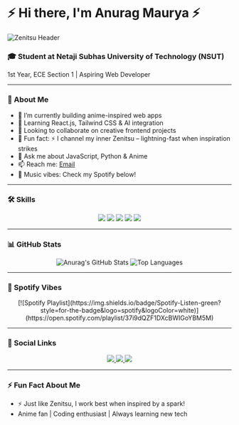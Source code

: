 # ⚡ Hi there, I'm Anurag Maurya ⚡

![Zenitsu Header](https://i.imgur.com/your-anime-header.gif) <!-- Zenitsu gif or lightning animation -->

### 🎓 Student at Netaji Subhas University of Technology (NSUT)
1st Year, ECE Section 1 | Aspiring Web Developer

---

### 🌟 About Me
- 🔭 I’m currently building anime-inspired web apps  
- 🌱 Learning React.js, Tailwind CSS & AI integration  
- 👯 Looking to collaborate on creative frontend projects  
- 🤔 Fun fact: ⚡ I channel my inner Zenitsu – lightning-fast when inspiration strikes  
- 💬 Ask me about JavaScript, Python & Anime  
- 📫 Reach me: [Email](mailto:your-email@example.com)  
- 🎵 Music vibes: Check my Spotify below!  

---

### 🛠️ Skills
<div align="center">
<img src="https://img.shields.io/badge/C++-00599C?style=for-the-badge&logo=c%2B%2B&logoColor=white" />
<img src="https://img.shields.io/badge/Python-3776AB?style=for-the-badge&logo=python&logoColor=white" />
<img src="https://img.shields.io/badge/JavaScript-F7DF1E?style=for-the-badge&logo=javascript&logoColor=black" />
<img src="https://img.shields.io/badge/HTML5-E34F26?style=for-the-badge&logo=html5&logoColor=white" />
<img src="https://img.shields.io/badge/CSS-1572B6?style=for-the-badge&logo=css3&logoColor=white" />

</div>

---

### 📊 GitHub Stats


<div align="center">
  <img src="https://github-readme-stats.vercel.app/api?username=anurag-maurya-ece&show_icons=true&hide_title=true&theme=radical" alt="Anurag's GitHub Stats" />
  <img src="https://github-readme-stats.vercel.app/api/top-langs/?username=anurag-maurya-ece&layout=compact&theme=radical" alt="Top Languages" />
</div>


---


### 🎵 Spotify Vibes

<div align="center">
[![Spotify Playlist](https://img.shields.io/badge/Spotify-Listen-green?style=for-the-badge&logo=spotify&logoColor=white)](https://open.spotify.com/playlist/37i9dQZF1DXcBWIGoYBM5M)
</div>


---

### 📣 Social Links

<div align="center">
 
  <a href="https://linkedin.com/in/anurag-maurya-nsut">
    <img src="https://img.shields.io/badge/LinkedIn-0077B5?style=for-the-badge&logo=linkedin&logoColor=white" />
  </a>
  <a href="https://instagram.com/anurag_maurya21">
    <img src="https://img.shields.io/badge/Instagram-E4405F?style=for-the-badge&logo=instagram&logoColor=white" />
  </a>
  <a href="#">
    <img src="https://img.shields.io/badge/Portfolio-FF5733?style=for-the-badge&logo=read-the-docs&logoColor=white" />
  </a>
 
</div>


---

### ⚡ Fun Fact About Me
- ⚡ Just like Zenitsu, I work best when inspired by a spark!  
- Anime fan | Coding enthusiast | Always learning new tech  

